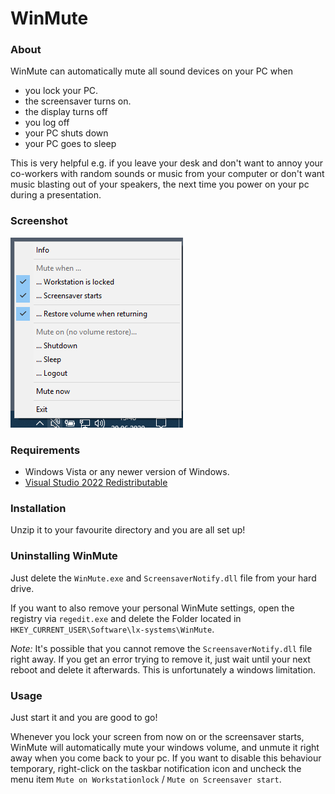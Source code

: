 # WinMute #

### About ###
WinMute can automatically mute all sound devices on your PC when

* you lock your PC.
* the screensaver turns on.
* the display turns off
* you log off
* your PC shuts down
* your PC goes to sleep

This is very helpful e.g. if you leave your desk and don't want to annoy your co-workers with random sounds or music from your computer or don't want music blasting out of your speakers, the next time you power on your pc during a presentation.

### Screenshot ###
![Screenshot of WinMute](https://raw.githubusercontent.com/lx-s/WinMute/master/Dist/screenshot.png? "Screenshot of WinMute")

### Requirements ###
* Windows Vista or any newer version of Windows.
* [Visual Studio 2022 Redistributable](https://support.microsoft.com/help/2977003/the-latest-supported-visual-c-downloads)

### Installation ###
Unzip it to your favourite directory and you are all set up!

### Uninstalling WinMute ###
Just delete the `WinMute.exe` and `ScreensaverNotify.dll` file from your hard drive.

If you want to also remove your personal WinMute settings, open the registry via `regedit.exe` and delete the Folder located in `HKEY_CURRENT_USER\Software\lx-systems\WinMute`.

*Note:* It's possible that you cannot remove the `ScreensaverNotify.dll` file right away. If you get an error trying to remove it, just wait until your next reboot and delete it afterwards. This is unfortunately a windows limitation.

### Usage ###
Just start it and you are good to go!

Whenever you lock your screen from now on or the screensaver starts, WinMute will automatically mute your windows volume, and unmute it right away when you come back to your pc.
If you want to disable this behaviour temporary, right-click on the taskbar notification icon and uncheck the menu item `Mute on Workstationlock` / `Mute on Screensaver start`.
